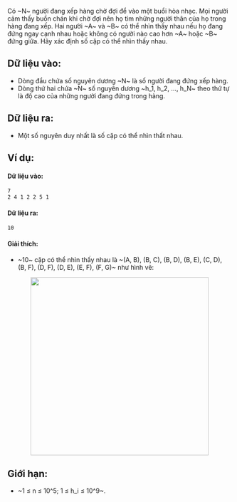 Có ~N~ người đang xếp hàng chờ đợi để vào một buổi hòa nhạc. Mọi người cảm thấy buồn chán khi chờ đợi nên họ tìm những người thân của họ trong hàng đang xếp. Hai người ~A~ và ~B~ có thể nhìn thấy nhau nếu họ đang đứng ngay cạnh nhau hoặc không có người nào cao hơn ~A~ hoặc ~B~ đứng giữa. Hãy xác định số cặp có thể nhìn thấy nhau.

## Dữ liệu vào:
- Dòng đầu chứa số nguyên dương ~N~ là số người đang đứng xếp hàng.
- Dòng thứ hai chứa ~N~ số nguyên dương ~h_1, h_2, …, h_N~ theo thứ tự là độ cao của những người đang đứng trong hàng.

## Dữ liệu ra:
- Một số nguyên duy nhất là số cặp có thể nhìn thất nhau.

## Ví dụ:
#### Dữ liệu vào:
```
7 
2 4 1 2 2 5 1
```

#### Dữ liệu ra:
```
10
```

#### Giải thích:
- ~10~ cặp có thể nhìn thấy nhau là ~(A, B), (B, C), (B, D), (B, E), (C, D), (B, F), (D, F), (D, E), (E, F), (F, G)~ như hình vẽ:
<center><img src="/images/problems/493/STCONCERT.svg" width="400px" /></center>

## Giới hạn:
- ~1 ≤ n ≤ 10^5; 1 ≤ h_i ≤ 10^9~.